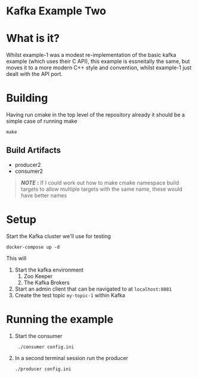 # Kafka Example Two

# What is it?

Whilst example-1 was a modest re-implementation of the basic kafka example (which uses
their C API), this example is essneitally the same, but moves it to a more modern C++
style and convention, whilst example-1 just dealt with the API port.

# Building

Having run cmake in the top level of the repository already it should be a simple
case of running make

```
make
```

## Build Artifacts

* producer2
* consumer2

> ***NOTE*** **:** If I could work out how to make cmake namespace build targets to allow
> multiple targets with the same name, these would have better names

# Setup

Start the Kafka cluster we'll use for testing
    
```
docker-compose up -d
```

This will

1. Start the kafka environment
   1. Zoo Keeper
   2. The Kafka Brokers
2. Start an admin client that can be navigated to at ```localhost:8081```
3. Create the test topic ```my-topic-1``` within Kafka

# Running the example

1. Start the consumer
   ```shell
    ./consumer config.ini
    ```

2. In a second terminal session run the producer
    ```shell
    ./producer config.ini
    ```
